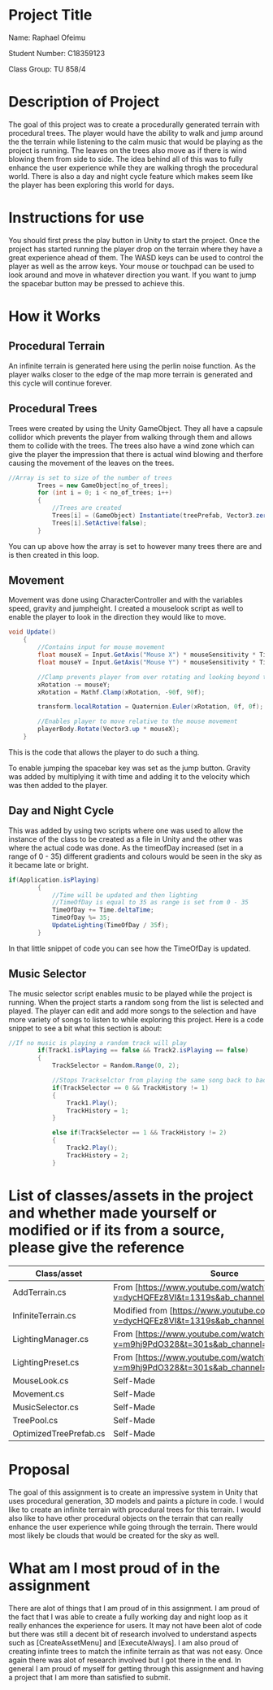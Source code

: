 # Project Title

Name: Raphael Ofeimu

Student Number: C18359123

Class Group: TU 858/4

# Description of Project

The goal of this project was to create a procedurally generated terrain with procedural trees. The player would have the ability to walk and jump around the the terrain while listening to the calm music that would be playing as the project is running. The leaves on the trees also move as if there is wind blowing them from side to side. The idea behind all of this was to fully enhance the user experience while they are walking throgh the procedural world. There is also a day and night cycle feature which makes seem like the player has been exploring this world for days.

# Instructions for use

You should first press the play button in Unity to start the project. Once the project has started running the player drop on the terrain where they have a great experience ahead of them. The WASD keys can be used to control the player as well as the arrow keys. Your mouse or touchpad can be used to look around and move in whatever direction you want. If you want to jump the spacebar button may be pressed to achieve this.

# How it Works

## Procedural Terrain

An infinite terrain is generated here using the perlin noise function. As the player walks closer to the edge of the map more terrain is generated and this cycle will continue forever.

## Procedural Trees

Trees were created by using the Unity GameObject. They all have a capsule collidor which prevents the player from walking through them and allows them to collide with the trees. The trees also have a wind zone which can give the player the impression that there is actual wind blowing and therfore causing the movement of the leaves on the trees.

```C#
//Array is set to size of the number of trees
        Trees = new GameObject[no_of_trees];
        for (int i = 0; i < no_of_trees; i++)
        {
            //Trees are created
            Trees[i] = (GameObject) Instantiate(treePrefab, Vector3.zero, Quaternion.identity);
            Trees[i].SetActive(false);
        }
```
You can up above how the array is set to however many trees there are and is then created in this loop.

## Movement

Movement was done using CharacterController and with the variables speed, gravity and jumpheight. I created a mouselook script as well to enable the player to look in the direction they would like to move.

```C#
void Update()
    {
        //Contains input for mouse movement
        float mouseX = Input.GetAxis("Mouse X") * mouseSensitivity * Time.deltaTime;
        float mouseY = Input.GetAxis("Mouse Y") * mouseSensitivity * Time.deltaTime;

        //Clamp prevents player from over rotating and looking beyond the set 90 degrees
        xRotation -= mouseY;
        xRotation = Mathf.Clamp(xRotation, -90f, 90f);

        transform.localRotation = Quaternion.Euler(xRotation, 0f, 0f);

        //Enables player to move relative to the mouse movement
        playerBody.Rotate(Vector3.up * mouseX);
    }
```
This is the code that allows the player to do such a thing.

To enable jumping the spacebar key was set as the jump button. Gravity was added by multiplying it with time and adding it to the velocity which was then added to the player.

## Day and Night Cycle

This was added by using two scripts where one was used to allow the instance of the class to be created as a file in Unity and the other was where the actual code was done. As the timeofDay increased (set in a range of 0 - 35) different gradients and colours would be seen in the sky as it became late or bright. 

```C#
if(Application.isPlaying)
        {
            //Time will be updated and then lighting
            //TimeOfDay is equal to 35 as range is set from 0 - 35 
            TimeOfDay += Time.deltaTime;
            TimeOfDay %= 35;
            UpdateLighting(TimeOfDay / 35f);
        }
```
In that little snippet of code you can see how the TimeOfDay is updated.

## Music Selector

The music selector script enables music to be played while the project is running. When the project starts a random song from the list is selected and played. The player can edit and add more songs to the selection and have more variety of songs to listen to while exploring this project. Here is a code snippet to see a bit what this section is about:

```C#
//If no music is playing a random track will play
        if(Track1.isPlaying == false && Track2.isPlaying == false)
        {
            TrackSelector = Random.Range(0, 2);

            //Stops Trackselctor from playing the same song back to back 
            if(TrackSelector == 0 && TrackHistory != 1)
            {
                Track1.Play();
                TrackHistory = 1;
            }

            else if(TrackSelector == 1 && TrackHistory != 2)
            {
                Track2.Play();
                TrackHistory = 2;
            }
```
# List of classes/assets in the project and whether made yourself or modified or if its from a source, please give the reference

| Class/asset | Source |
|-----------|-----------|
| AddTerrain.cs | From [https://www.youtube.com/watch?v=dycHQFEz8VI&t=1319s&ab_channel=Holistic3d]|
| InfiniteTerrain.cs | Modified from [https://www.youtube.com/watch?v=dycHQFEz8VI&t=1319s&ab_channel=Holistic3d] |
| LightingManager.cs | From [https://www.youtube.com/watch?v=m9hj9PdO328&t=301s&ab_channel=ProbablySpoonie] |
| LightingPreset.cs | From [https://www.youtube.com/watch?v=m9hj9PdO328&t=301s&ab_channel=ProbablySpoonie] |
| MouseLook.cs | Self-Made |
| Movement.cs | Self-Made |
| MusicSelector.cs | Self-Made |
| TreePool.cs | Self-Made |
| OptimizedTreePrefab.cs | Self-Made |

# Proposal

The goal of this assignment is to create an impressive system in Unity that uses procedural generation, 3D models and paints a picture in code. I would like to create an infinite terrain with procedural trees for this terrain. I would also like to have other procedural objects on the terrain that can really enhance the user experience while going through the terrain. There would most likely be clouds that would be created for the sky as well.

# What am I most proud of in the assignment

There are alot of things that I am proud of in this assignment. I am proud of the fact that I was able to create a fully working day and night loop as it really enhances the experience for users. It may not have been alot of code but there was still a decent bit of research involved to understand aspects such as [CreateAssetMenu] and [ExecuteAlways]. I am also proud of creating infinte trees to match the infinite terrain as that was not easy. Once again there was alot of research involved but I got there in the end. In general I am proud of myself for getting through this assignment and having a project that I am more than satisfied to submit.

